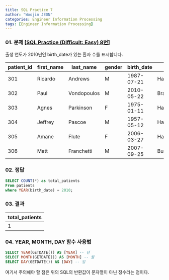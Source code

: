 ```yaml
---
title: SQL Practice 7
author: "Woojin JEON"
categories: Engineer Information Processing
tags: [Engineer Information Processing]
---
```


### 01. 문제 [[SQL Practice (Difficult: Easy) 8번](https://www.sql-practice.com/)]

출생 연도가 2010년인 birth_date가 있는 환자 수를 표시합니다.

| patient_id | first_name | last_name   | gender | birth_date | city       | province_id | allergies   | height | weight |
|------------|------------|-------------|--------|------------|------------|-------------|-------------|--------|--------|
| 301        | Ricardo    | Andrews     | M      | 1987-07-21 | Hamilton   | ON          | NULL        | 177    | 112    |
| 302        | Paul       | Vondopoulos | M      | 2010-05-22 | Brantford  | ON          | NULL        | 107    | 36     |
| 303        | Agnes      | Parkinson   | F      | 1975-01-11 | Hamilton   | ON          | Sulfa Drugs | 158    | 47     |
| 304        | Jeffrey    | Pascoe      | M      | 1957-05-12 | Hamilton   | ON          | Sulfa       | 174    | 84     |
| 305        | Amane      | Flute       | F      | 2006-03-27 | Hamilton   | ON          | NULL        | 130    | 48     |
| 306        | Matt       | Franchetti  | M      | 2007-09-25 | Burlington | ON          | Milk        | 157    | 60     |

### 02. 정답

```sql
SELECT COUNT(*) as total_patients
From patients
where YEAR(birth_date) = 2010;
```

### 03. 결과

| total_patients |
|----------------|
| 1              |

### 04. YEAR, MONTH, DAY 함수 사용법

```sql
SELECT YEAR(GETDATE()) AS [YEAR] -- 년
SELECT MONTH(GETDATE()) AS [MONTH] -- 월
SELECT DAY(GETDATE()) AS [DAY] -- 일
```

여기서 주의해야 할 점은 위의 SQL의 반환값이 문자열이 아닌 정수라는 점이다.